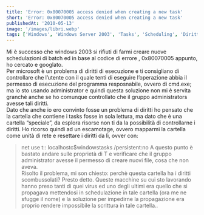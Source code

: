 ```yaml
---
title: 'Error: 0x80070005 access denied when creating a new task'
short: 'Error: 0x80070005 access denied when creating a new task'
publishedAt: '2010-05-13'
image: '/images/libri.webp'
tags: ['Windows', 'Windows Server 2003', 'Tasks', 'Scheduling', 'Diritti', 'Permessi']
---
```


Mi è successo che windows 2003 si rifiuti di farmi creare nuove schedulazioni di batch ed in base al codice di errore , 0x80070005 appunto, ho cercato e googlato.  
Per microsoft è un problema di diritti di esecuzione e ti consigliano di controllare che l’utente con il quale tenti di eseguire l’operazione abbia il permesso di esecuzione del programma resposnabile, ovvero di cmd.exe; ma io sto usando administrator e quindi questa soluzione non mi è servita granchè anche se ho comunque controllato che il gruppo administrators avesse tali diritti.  
Dato che anche io ero convinto fosse un problema di diritti ho pensato che la cartella che contiene i tasks fosse in sola lettura, ma dato che è una cartella “speciale”, da esplora risorse non ti da la possibilità di controllarne i diritti. Ho ricorso quindi ad un escamotage, ovvero mapparmi la cartella come unità di rete e resettare i diritti da lì, ovver con:  
>net use t:: localhostc$windowstasks /persistent:no
A questo punto è bastato andare sulle proprietà di T e verificare che il gruppo administrator avesse il permesso di creare nuovi file, cosa che non aveva.  
Risolto il problema, mi son chiesto: perchè questa cartella ha i diritti scombussolati? Presto detto. Queste macchine su cui sto lavorando hanno preso tanti di quei virus ed uno degli ultimi era quello che si propagava mettendosi in schedulazione in tale cartella (ora me ne sfugge il nome) e la soluzione per impedirne la propagazione era proprio rendere impossibile la scrittura in tale cartella..